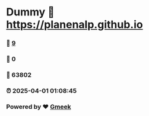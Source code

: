 # Dummy :link: https://planenalp.github.io 
### :page_facing_up: [9](https://planenalp.github.io/tag.html) 
### :speech_balloon: 0 
### :hibiscus: 63802 
### :alarm_clock: 2025-04-01 01:08:45 
### Powered by :heart: [Gmeek](https://github.com/Meekdai/Gmeek)
